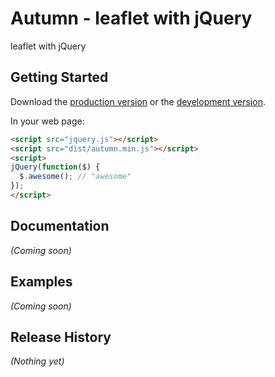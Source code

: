 # Autumn - leaflet with jQuery

leaflet with jQuery

## Getting Started

Download the [production version][min] or the [development version][max].

[min]: https://raw.github.com/guyisra/jquery-autumn/master/dist/jquery.autumn.min.js
[max]: https://raw.github.com/guyisra/jquery-autumn/master/dist/jquery.autumn.js

In your web page:

```html
<script src="jquery.js"></script>
<script src="dist/autumn.min.js"></script>
<script>
jQuery(function($) {
  $.awesome(); // "awesome"
});
</script>
```

## Documentation
_(Coming soon)_

## Examples
_(Coming soon)_

## Release History
_(Nothing yet)_
